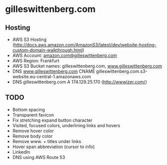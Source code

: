 # gilleswittenberg.com

## Hosting

- AWS S3 Hosting (http://docs.aws.amazon.com/AmazonS3/latest/dev/website-hosting-custom-domain-walkthrough.html)
- AWS Account: amazon.com@gilleswittenberg.com
- AWS Region: Frankfurt
- AWS S3 Bucket names: gilleswittenberg.com, www.gilleswittenberg.com
- DNS www.gilleswittenberg.com CNAME gilleswittenberg.com.s3-website.eu-central-1.amazonaws.com
- DNS gilleswittenberg.com A 174.129.25.170 (http://wwwizer.com/)


## TODO

- Bottom spacing
- Transparent favicon
- Fix stretching expand button character
- Visited, focused colors, underlining links and hovers
- Remove hover color
- Remove body color
- Remove www. + titles under links
- Hover span abbreviation (cursor to info)
- LinkedIn
- DNS using AWS Route 53
